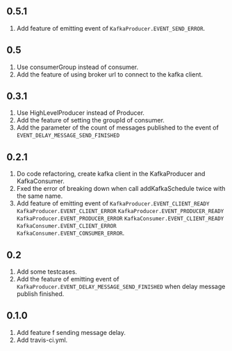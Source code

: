 ## 0.5.1

1. Add feature of emitting event of `KafkaProducer.EVENT_SEND_ERROR`.

## 0.5
1. Use consumerGroup instead of consumer.
2. Add the feature of using broker url to connect to the kafka client.

## 0.3.1
1. Use HighLevelProducer instead of Producer.
2. Add the feature of setting the groupId of consumer.
3. Add the parameter of the count of messages published to the event of `EVENT_DELAY_MESSAGE_SEND_FINISHED`

## 0.2.1

1. Do code refactoring, create kafka client in the KafkaProducer and KafkaConsumer.
2. Fxed the error of breaking down when call addKafkaSchedule twice with the same name.
3. Add feature of emitting event of `KafkaProducer.EVENT_CLIENT_READY` `KafkaProducer.EVENT_CLIENT_ERROR` `KafkaProducer.EVENT_PRODUCER_READY` `KafkaProducer.EVENT_PRODUCER_ERROR` `KafkaConsumer.EVENT_CLIENT_READY` `KafkaConsumer.EVENT_CLIENT_ERROR` `KafkaConsumer.EVENT_CONSUMER_ERROR`.

## 0.2

1. Add some testcases.
2. Add the feature of emitting event of  `KafkaProducer.EVENT_DELAY_MESSAGE_SEND_FINISHED` when delay message publish finished.

## 0.1.0

1. Add feature f sending message delay.
2. Add travis-ci.yml.


